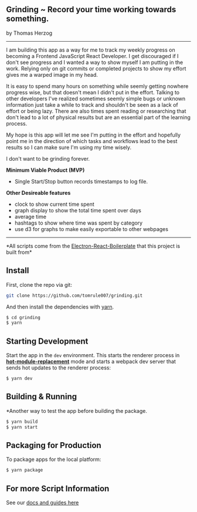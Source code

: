 ## Grinding ~ Record your time working towards something.

by Thomas Herzog

---

I am building this app as a way for me to track my weekly progress on becoming a Frontend JavaScript React Developer. I get discouraged if I don't see progress and I wanted a way to show myself I am putting in the work. Relying only on git commits or completed projects to show my effort gives me a warped image in my head.

It is easy to spend many hours on something while seemly getting nowhere progress wise, but that doesn't mean I didn't put in the effort. Talking to other developers I've realized sometimes seemly simple bugs or unknown information just take a while to track and shouldn't be seen as a lack of effort or being lazy. There are also times spent reading or researching that don't lead to a lot of physical results but are an essential part of the learning process.

My hope is this app will let me see I'm putting in the effort and hopefully point me in the direction of which tasks and workflows lead to the best results so I can make sure I'm using my time wisely.

I don't want to be grinding forever.

**Minimum Viable Product (MVP)**

- Single Start/Stop button records timestamps to log file.

**Other Desireable features**

- clock to show current time spent
- graph display to show the total time spent over days
- average time
- hashtags to show where time was spent by category
- use d3 for graphs to make easily exportable to other webpages

---

\*All scripts come from the [Electron-React-Boilerplate](https://github.com/electron-react-boilerplate/electron-react-boilerplate) that this project is built from\*

## Install

First, clone the repo via git:

```bash
git clone https://github.com/tomrule007/grinding.git
```

And then install the dependencies with [yarn](https://yarnpkg.com/).

```bash
$ cd grinding
$ yarn
```

## Starting Development

Start the app in the `dev` environment. This starts the renderer process in [**hot-module-replacement**](https://webpack.js.org/guides/hmr-react/) mode and starts a webpack dev server that sends hot updates to the renderer process:

```bash
$ yarn dev
```

## Building & Running

\*Another way to test the app before building the package.

```bash
$ yarn build
$ yarn start
```

## Packaging for Production

To package apps for the local platform:

```bash
$ yarn package
```

## For more Script Information

See our [docs and guides here](https://electron-react-boilerplate.js.org/docs/installation)
